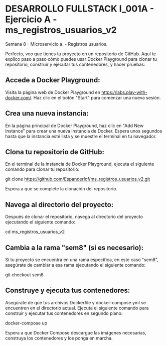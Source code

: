 # DESARROLLO FULLSTACK I_001A - Ejercicio A - ms_registros_usuarios_v2
Semana 8 - Microservicio a. - Registros usuarios.

Perfecto, veo que tienes tu proyecto en un repositorio de GitHub. Aquí te explico paso a paso cómo puedes usar Docker Playground para clonar tu repositorio, construir y ejecutar tus contenedores, y hacer pruebas:

## Accede a Docker Playground:
Visita la página web de Docker Playground en https://labs.play-with-docker.com/.
Haz clic en el botón "Start" para comenzar una nueva sesión.

## Crea una nueva instancia:
En la página principal de Docker Playground, haz clic en "Add New Instance" para crear una nueva instancia de Docker.
Espera unos segundos hasta que la instancia esté lista y se muestre el terminal en tu navegador.

## Clona tu repositorio de GitHub:
En el terminal de la instancia de Docker Playground, ejecuta el siguiente comando para clonar tu repositorio:

git clone https://github.com/Espanderlof/ms_registros_usuarios_v2.git

Espera a que se complete la clonación del repositorio.

## Navega al directorio del proyecto:
Después de clonar el repositorio, navega al directorio del proyecto ejecutando el siguiente comando:

cd ms_registros_usuarios_v2

## Cambia a la rama "sem8" (si es necesario):
Si tu proyecto se encuentra en una rama específica, en este caso "sem8", asegúrate de cambiar a esa rama ejecutando el siguiente comando:

git checkout sem8

## Construye y ejecuta tus contenedores:
Asegúrate de que tus archivos Dockerfile y docker-compose.yml se encuentren en el directorio actual.
Ejecuta el siguiente comando para construir y ejecutar tus contenedores en segundo plano:

docker-compose up

Espera a que Docker Compose descargue las imágenes necesarias, construya los contenedores y los ponga en marcha.